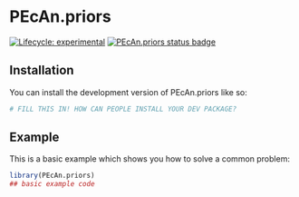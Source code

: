 
# PEcAn.priors

<!-- badges: start -->

[![Lifecycle: experimental](https://img.shields.io/badge/lifecycle-experimental-orange.svg)](https://lifecycle.r-lib.org/articles/stages.html#experimental)
[![PEcAn.priors status badge](https://pecanproject.r-universe.dev/badges/PEcAn.priors)](https://pecanproject.r-universe.dev/PEcAn.priors)

<!-- badges: end -->

## Installation

You can install the development version of PEcAn.priors like so:

``` r
# FILL THIS IN! HOW CAN PEOPLE INSTALL YOUR DEV PACKAGE?
```

## Example

This is a basic example which shows you how to solve a common problem:

``` r
library(PEcAn.priors)
## basic example code
```

